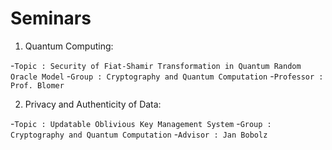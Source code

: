 # Seminars

1) Quantum Computing:
  
  -`Topic : Security of Fiat-Shamir Transformation in Quantum Random Oracle Model`
  -`Group : Cryptography and Quantum Computation`
  -`Professor : Prof. Blomer`

2) Privacy and Authenticity of Data:
  
  -`Topic : Updatable Oblivious Key Management System`
  -`Group : Cryptography and Quantum Computation`
  -`Advisor : Jan Bobolz`
